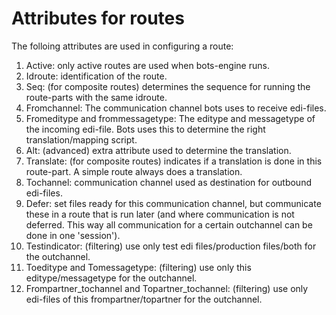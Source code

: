 # Attributes for routes #

The folloing attributes are used in configuring a route:
  1. Active: only active routes are used when bots-engine runs.
  1. Idroute: identification of the route.
  1. Seq: (for composite routes) determines the sequence for running the route-parts with the same idroute.
  1. Fromchannel: The communication channel bots uses to receive edi-files.
  1. Fromeditype and frommessagetype: The editype and messagetype of the incoming edi-file. Bots uses this to determine the right translation/mapping script.
  1. Alt: (advanced) extra attribute used to determine the translation.
  1. Translate: (for composite routes) indicates if a translation is done in this route-part. A simple route always does a translation.
  1. Tochannel: communication channel used as destination for outbound edi-files.
  1. Defer: set files ready for this communication channel, but communicate these in a route that is run later (and where communication is not deferred. This way all communication for a certain outchannel can be done in one 'session').
  1. Testindicator: (filtering) use only test edi files/production files/both for the outchannel.
  1. Toeditype and Tomessagetype: (filtering) use only this editype/messagetype for the outchannel.
  1. Frompartner\_tochannel and Topartner\_tochannel: (filtering) use only edi-files of this frompartner/topartner for the outchannel.

